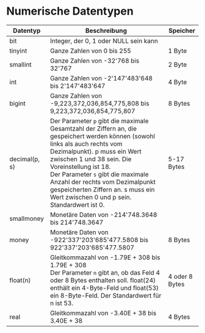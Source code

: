 # Numerische Datentypen

| Datentyp      | Beschreibung                                                                                                                                                                                                                                                                                                                                                                     | Speicher       |
|---------------|----------------------------------------------------------------------------------------------------------------------------------------------------------------------------------------------------------------------------------------------------------------------------------------------------------------------------------------------------------------------------------|----------------|
| bit           | Integer, der 0, 1 oder NULL sein kann                                                                                                                                                                                                                                                                                                                                            |                |
| tinyint       | Ganze Zahlen von 0 bis 255                                                                                                                                                                                                                                                                                                                                                       | 1 Byte         |
| smallint      | Ganze Zahlen von -32'768 bis 32'767                                                                                                                                                                                                                                                                                                                                              | 2 Byte         |
| int           | Ganze Zahlen von -2'147'483'648 bis 2'147'483'647                                                                                                                                                                                                                                                                                                                                | 4 Byte         |
| bigint        | Ganze Zahlen von -9,223,372,036,854,775,808 bis 9,223,372,036,854,775,807                                                                                                                                                                                                                                                                                                        | 8 Bytes        |
| decimal(p, s) | Der Parameter `p` gibt die maximale Gesamtzahl der Ziffern an, die gespeichert werden können (sowohl links als auch rechts vom Dezimalpunkt). p muss ein Wert zwischen 1 und 38 sein. Die Voreinstellung ist 18.<br/>Der Parameter `s` gibt die maximale Anzahl der rechts vom Dezimalpunkt gespeicherten Ziffern an. s muss ein Wert zwischen 0 und p sein. Standardwert ist 0. | 5-17 Bytes     |
| smallmoney    | Monetäre Daten von -214'748.3648 bis 214'748.3647                                                                                                                                                                                                                                                                                                                                |                |
| money         | Monetäre Daten von -922'337'203'685'477.5808 bis 922'337'203'685'477.5807                                                                                                                                                                                                                                                                                                        | 8 Bytes        |
| float(n)      | Gleitkommazahl von -1.79E + 308 bis 1.79E + 308<br/>Der Parameter `n` gibt an, ob das Feld 4 oder 8 Bytes enthalten soll. float(24) enthält ein 4-Byte-Feld und float(53) ein 8-Byte-Feld. Der Standardwert für n ist 53.                                                                                                                                                        | 4 oder 8 Bytes |
| real          | Gleitkommazahl von -3.40E + 38 bis 3.40E + 38                                                                                                                                                                                                                                                                                                                                    | 4 Bytes        |
